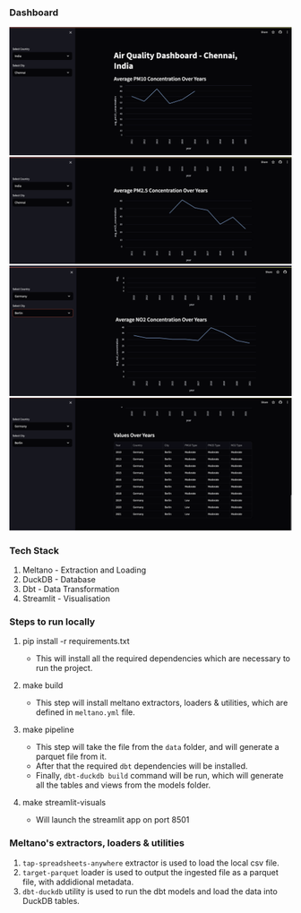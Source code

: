 ### Dashboard

![](./dashboard/pm10_concentration.png)
![](./dashboard/pm25_concentration.png)
![](./dashboard/no2_concentration.png)
![](./dashboard/data_table.png)

### Tech Stack

1. Meltano - Extraction and Loading
2. DuckDB - Database
3. Dbt - Data Transformation
4. Streamlit - Visualisation


### Steps to run locally

1. pip install -r requirements.txt
    - This will install all the required dependencies which are necessary to run the project.

2. make build
    - This step will install meltano extractors, loaders & utilities, which are defined in `meltano.yml` file.

3. make pipeline
    - This step will take the file from the `data` folder, and will generate a parquet file from it.
    - After that the required `dbt` dependencies will be installed.
    - Finally, `dbt-duckdb build` command will be run, which will generate all the tables and views from the models folder.

4. make streamlit-visuals
    - Will launch the streamlit app on port 8501


### Meltano's extractors, loaders & utilities

1. `tap-spreadsheets-anywhere` extractor is used to load the local csv file.
2. `target-parquet` loader is used to output the ingested file as a parquet file, with addidional metadata.
3. `dbt-duckdb` utility is used to run the dbt models and load the data into DuckDB tables.